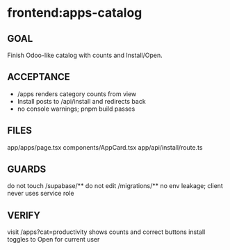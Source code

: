 # frontend:apps-catalog

## GOAL

Finish Odoo-like catalog with counts and Install/Open.

## ACCEPTANCE

- /apps renders category counts from view
- Install posts to /api/install and redirects back
- no console warnings; pnpm build passes

## FILES

app/apps/page.tsx
components/AppCard.tsx
app/api/install/route.ts

## GUARDS

do not touch /supabase/**
do not edit /migrations/**
no env leakage; client never uses service role

## VERIFY

visit /apps?cat=productivity shows counts and correct buttons
install toggles to Open for current user
